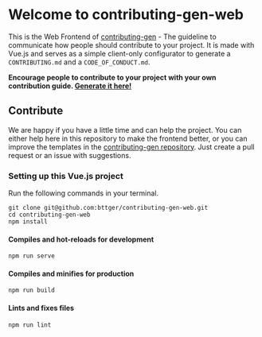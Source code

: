 # Welcome to contributing-gen-web
This is the Web Frontend of [contributing-gen](https://github.com/bttger/contributing-gen) - The guideline to communicate how people should contribute to your project. It is made with Vue.js and serves as a simple client-only configurator to generate a `CONTRIBUTING.md` and a `CODE_OF_CONDUCT.md`.

**Encourage people to contribute to your project with your own contribution guide. [Generate it here!](https://bttger.github.io/contributing-gen-web/)**

## Contribute

We are happy if you have a little time and can help the project. You can either help here in this repository to make the frontend better, or you can improve the templates in the [contributing-gen repository](). Just create a pull request or an issue with suggestions.

### Setting up this Vue.js project
Run the following commands in your terminal.
```
git clone git@github.com:bttger/contributing-gen-web.git
cd contributing-gen-web
npm install
```

#### Compiles and hot-reloads for development
```
npm run serve
```

#### Compiles and minifies for production
```
npm run build
```

#### Lints and fixes files
```
npm run lint
```